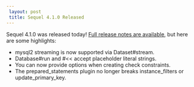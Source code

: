 ```yaml
---
 layout: post
 title: Sequel 4.1.0 Released
---
```


Sequel 4.1.0 was released today!  <a href="/rdoc/files/doc/release_notes/4_1_0_txt.html">Full release notes are available</a>, but here are some highlights:

* mysql2 streaming is now supported via Dataset#stream.
* Database#run and #<< accept placeholder literal strings.
* You can now provide options when creating check constraints.
* The prepared_statements plugin no longer breaks instance_filters or update_primary_key.

